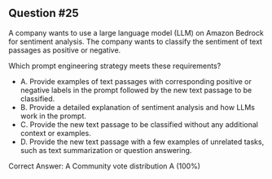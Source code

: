 ## Question #25

A company wants to use a large language model (LLM) on Amazon Bedrock for sentiment analysis. The company wants to classify the sentiment of text passages as positive or negative.

Which prompt engineering strategy meets these requirements?

- A. Provide examples of text passages with corresponding positive or negative labels in the prompt followed by the new text passage to be classified.
- B. Provide a detailed explanation of sentiment analysis and how LLMs work in the prompt.
- C. Provide the new text passage to be classified without any additional context or examples.
- D. Provide the new text passage with a few examples of unrelated tasks, such as text summarization or question answering. 

Correct Answer: 
A Community vote distribution A (100%)